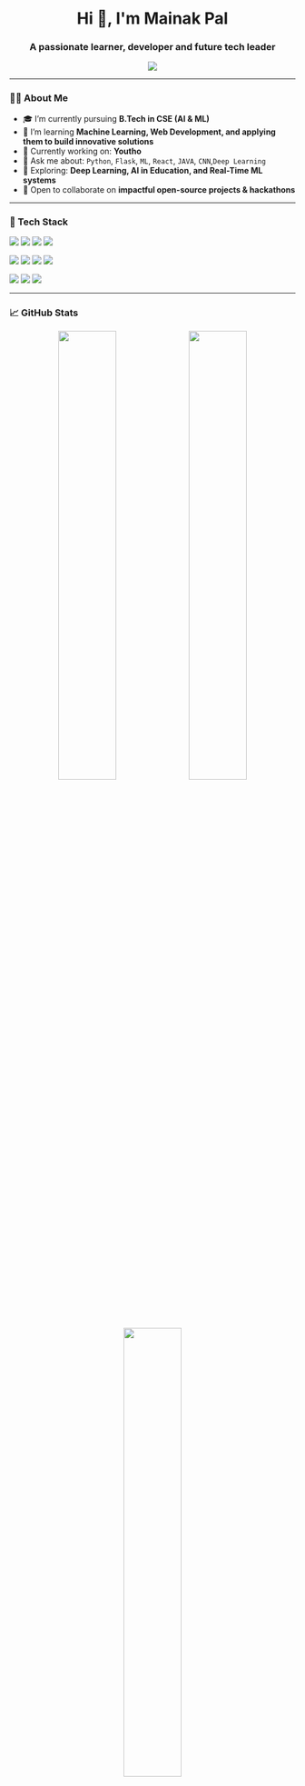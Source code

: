<h1 align="center">Hi 👋, I'm Mainak Pal</h1>
<h3 align="center">A passionate learner, developer and future tech leader</h3>

<p align="center">
  <img src="https://readme-typing-svg.herokuapp.com/?lines=AI+%7C+ML+%7C+Web+Dev+%7C+Finance+Enthusiast;Building+cool+projects...;Lifelong+learner&center=true&width=440&height=45" />

</p>

---

### 👨‍💻 About Me

- 🎓 I’m currently pursuing **B.Tech in CSE (AI & ML)**  
- 🌱 I’m learning **Machine Learning, Web Development, and applying them to build innovative solutions**  
- 🔭 Currently working on: **Youtho**    
- 💬 Ask me about: `Python`, `Flask`, `ML`, `React`, `JAVA`, `CNN`,`Deep Learning` 
- 🧠 Exploring: **Deep Learning, AI in Education, and Real-Time ML systems**  
- 👯 Open to collaborate on **impactful open-source projects & hackathons**

---

### 🚀 Tech Stack

<p>
  <img src="https://img.shields.io/badge/Python-%2314354C?style=for-the-badge&logo=python&logoColor=white"/>
  <img src="https://img.shields.io/badge/Java-%23ED8B00?style=for-the-badge&logo=java&logoColor=white"/>
  <img src="https://img.shields.io/badge/C-%2300599C?style=for-the-badge&logo=c&logoColor=white"/>

  <img src="https://img.shields.io/badge/React-%2320232a?style=for-the-badge&logo=react&logoColor=61DAFB"/>
  <p>
  <img src="https://img.shields.io/badge/HTML5-%23E34F26?style=for-the-badge&logo=html5&logoColor=white"/>
  <img src="https://img.shields.io/badge/CSS3-%231572B6?style=for-the-badge&logo=css3&logoColor=white"/>
    
  <img src="https://img.shields.io/badge/Machine%20Learning-%23F7931E?style=for-the-badge&logo=tensorflow&logoColor=white"/>
  <img src="https://img.shields.io/badge/OpenCV-%2300485F?style=for-the-badge&logo=opencv&logoColor=white"/>
</p>

<!--   <img src="https://img.shields.io/badge/FastAPI-%2300C7B7?style=for-the-badge&logo=fastapi&logoColor=white"/> -->
  
<!--   <img src="https://img.shields.io/badge/SpringBoot-%236DB33F?style=for-the-badge&logo=spring-boot&logoColor=white"/>
  <img src="https://img.shields.io/badge/Node.js-%23339933?style=for-the-badge&logo=node.js&logoColor=white"/>
  <img src="https://img.shields.io/badge/MongoDB-%2347A248?style=for-the-badge&logo=mongodb&logoColor=white"/> -->
  <img src="https://img.shields.io/badge/MySQL-%2300f?style=for-the-badge&logo=mysql&logoColor=white"/>
  <img src="https://img.shields.io/badge/Git-%23F05032?style=for-the-badge&logo=git&logoColor=white"/>
  <img src="https://img.shields.io/badge/Arduino-%2300979D?style=for-the-badge&logo=arduino&logoColor=white"/>
</p>

---

### 📈 GitHub Stats

<p align="center">
 <img src="https://github-readme-stats.vercel.app/api?username=mainakpal4&show_icons=true&theme=merko" width="45%" />

  <img src="https://github-readme-streak-stats.herokuapp.com/?user=mainakpal4&theme=merko" width="45%" />

  <img src="https://github-readme-stats.vercel.app/api/top-langs/?username=mainakpal4&layout=compact&theme=merko" width="45%" />

</p>

---



### 📫 Let's Connect

- 🌐 Portfolio: [mainak-portfolio](https://mainak-portfolio-git-main-mainak-pals-projects.vercel.app/)
- 💼 LinkedIn: [mainak-pal-abcdefg](https://www.linkedin.com/in/mainak-pal-abcdefg/)
- 📧 Email: palmainakmax@gmail.com

---

<p align="center">
  <img src="https://komarev.com/ghpvc/?username=your-username&label=Profile%20views&color=0e75b6&style=flat" alt="your-username" />
</p>
